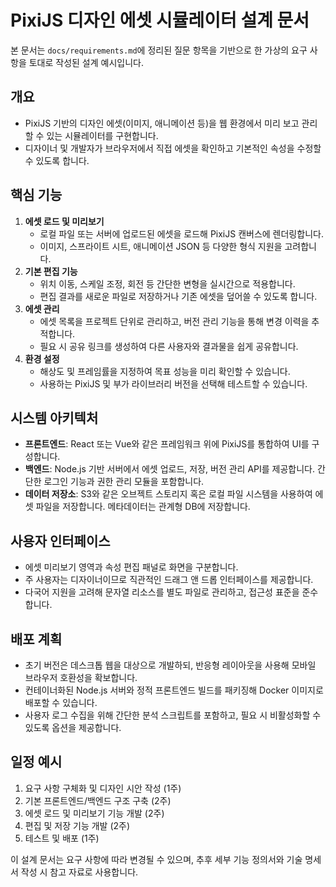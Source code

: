 # PixiJS 디자인 에셋 시뮬레이터 설계 문서

본 문서는 `docs/requirements.md`에 정리된 질문 항목을 기반으로 한 가상의 요구 사항을 토대로 작성된 설계 예시입니다.

## 개요
- PixiJS 기반의 디자인 에셋(이미지, 애니메이션 등)을 웹 환경에서 미리 보고 관리할 수 있는 시뮬레이터를 구현합니다.
- 디자이너 및 개발자가 브라우저에서 직접 에셋을 확인하고 기본적인 속성을 수정할 수 있도록 합니다.

## 핵심 기능
1. **에셋 로드 및 미리보기**
   - 로컬 파일 또는 서버에 업로드된 에셋을 로드해 PixiJS 캔버스에 렌더링합니다.
   - 이미지, 스프라이트 시트, 애니메이션 JSON 등 다양한 형식 지원을 고려합니다.
2. **기본 편집 기능**
   - 위치 이동, 스케일 조정, 회전 등 간단한 변형을 실시간으로 적용합니다.
   - 편집 결과를 새로운 파일로 저장하거나 기존 에셋을 덮어쓸 수 있도록 합니다.
3. **에셋 관리**
   - 에셋 목록을 프로젝트 단위로 관리하고, 버전 관리 기능을 통해 변경 이력을 추적합니다.
   - 필요 시 공유 링크를 생성하여 다른 사용자와 결과물을 쉽게 공유합니다.
4. **환경 설정**
   - 해상도 및 프레임률을 지정하여 목표 성능을 미리 확인할 수 있습니다.
   - 사용하는 PixiJS 및 부가 라이브러리 버전을 선택해 테스트할 수 있습니다.

## 시스템 아키텍처
- **프론트엔드**: React 또는 Vue와 같은 프레임워크 위에 PixiJS를 통합하여 UI를 구성합니다.
- **백엔드**: Node.js 기반 서버에서 에셋 업로드, 저장, 버전 관리 API를 제공합니다. 간단한 로그인 기능과 권한 관리 모듈을 포함합니다.
- **데이터 저장소**: S3와 같은 오브젝트 스토리지 혹은 로컬 파일 시스템을 사용하여 에셋 파일을 저장합니다. 메타데이터는 관계형 DB에 저장합니다.

## 사용자 인터페이스
- 에셋 미리보기 영역과 속성 편집 패널로 화면을 구분합니다.
- 주 사용자는 디자이너이므로 직관적인 드래그 앤 드롭 인터페이스를 제공합니다.
- 다국어 지원을 고려해 문자열 리소스를 별도 파일로 관리하고, 접근성 표준을 준수합니다.

## 배포 계획
- 초기 버전은 데스크톱 웹을 대상으로 개발하되, 반응형 레이아웃을 사용해 모바일 브라우저 호환성을 확보합니다.
- 컨테이너화된 Node.js 서버와 정적 프론트엔드 빌드를 패키징해 Docker 이미지로 배포할 수 있습니다.
- 사용자 로그 수집을 위해 간단한 분석 스크립트를 포함하고, 필요 시 비활성화할 수 있도록 옵션을 제공합니다.

## 일정 예시
1. 요구 사항 구체화 및 디자인 시안 작성 (1주)
2. 기본 프론트엔드/백엔드 구조 구축 (2주)
3. 에셋 로드 및 미리보기 기능 개발 (2주)
4. 편집 및 저장 기능 개발 (2주)
5. 테스트 및 배포 (1주)

이 설계 문서는 요구 사항에 따라 변경될 수 있으며, 추후 세부 기능 정의서와 기술 명세서 작성 시 참고 자료로 사용합니다.
